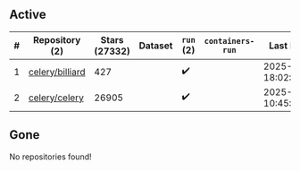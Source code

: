 ## Active
| # | Repository (2) | Stars (27332) | Dataset | `run` (2) | `containers-run` | Last Modified |
| --- | --- | --- | --- | --- | --- | --- |
| 1 | [celery/billiard](https://github.com/celery/billiard) | 427 |  | :heavy_check_mark: |  | 2025-05-13 18:02:18+00:00 |
| 2 | [celery/celery](https://github.com/celery/celery) | 26905 |  | :heavy_check_mark: |  | 2025-07-28 10:45:50+00:00 |

## Gone
No repositories found!
